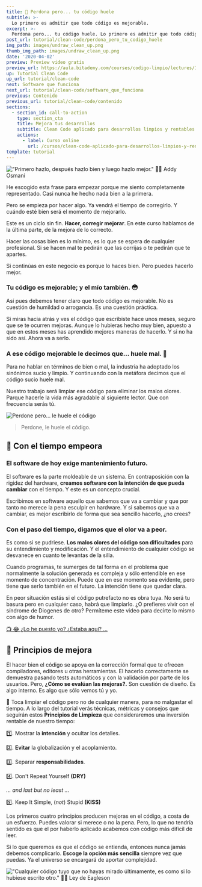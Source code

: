 ```yaml
---
title: 🤢 Perdona pero... tu código huele
subtitle: >-
  Lo primero es admitir que todo código es mejorable.
excerpt: >-
  Perdona pero... tu código huele. Lo primero es admitir que todo código es mejorable.
post_url: tutorial/clean-code/perdona_pero_tu_codigo_huele
img_path: images/undraw_clean_up.png
thumb_img_path: images/undraw_clean_up.png
date: '2020-04-02'
preview: Preview video gratis
preview_url: https://aula.bitademy.com/courses/codigo-limpio/lectures/13532771
up: Tutorial Clean Code
up_url: tutorial/clean-code
next: Software que funciona
next_url: tutorial/clean-code/software_que_funciona
previous: Contenido
previous_url: tutorial/clean-code/contenido
sections:
  - section_id: call-to-action
    type: section_cta
    title: Mejora tus desarrollos
    subtitle: Clean Code aplicado para desarrollos limpios y rentables.
    actions:
      - label: Curso online
        url: /cursos/clean-code-aplicado-para-desarrollos-limpios-y-rentables/
template: tutorial
---
```


!["Primero hazlo, después hazlo bien y luego hazlo mejor." ✍🏼 Addy Osmani](/images/citas/0.1-clean-code.png)

<!-- > _"Primero hazlo, después hazlo bien y luego hazlo mejor."_
>
> -- ✍️ **Addy Osmani** -->

He escogido esta frase para empezar porque me siento completamente representado. Casi nunca he hecho nada bien a la primera.

Pero se empieza por hacer algo. Ya vendrá el tiempo de corregirlo. Y cuándo esté bien será el momento de mejorarlo.

Este es un ciclo sin fin. **Hacer, corregir mejorar**. En este curso hablamos de la última parte, de la mejora de lo correcto.

Hacer las cosas bien es lo mínimo, es lo que se espera de cualquier profesional. Si se hacen mal te pedirán que las corrijas o te pedirán que te apartes.

Si continúas en este negocio es porque lo haces bien. Pero puedes hacerlo mejor.

### Tu código es mejorable; y el mío también. 😳

Así pues debemos tener claro que todo código es mejorable. No es cuestión de humildad o arrogancia. Es una cuestión práctica.

Si miras hacia atrás y ves el código que escribiste hace unos meses, seguro que se te ocurren mejoras. Aunque lo hubieras hecho muy bien, apuesto a que en estos meses has aprendido mejores maneras de hacerlo. Y si no ha sido así. Ahora va a serlo.

### A ese código mejorable le decimos que... huele mal. 🤢

Para no hablar en términos de bien o mal, la industria ha adoptado los sinónimos sucio y limpio. Y continuando con la metáfora decimos que el código sucio huele mal.

Nuestro trabajo será limpiar ese código para eliminar los malos olores. Parque hacerle la vida más agradable al siguiente lector. Que con frecuencia serás tú.

![Perdone pero... le huele el código](/images/your-code-smells.jpg)

> Perdone, le huele el código.

## 🥀 Con el tiempo empeora

### El software de hoy exige mantenimiento futuro.

El software es la parte moldeable de un sistema. En contraposición con la rigidez del hardware, **creamos software con la intención de que pueda cambiar** con el tiempo. Y este es un concepto crucial.

Escribimos en software aquello que sabemos que va a cambiar y que por tanto no merece la pena esculpir en hardware. Y si sabemos que va a cambiar, es mejor escribirlo de forma que sea sencillo hacerlo, ¿no crees?

### Con el paso del tiempo, digamos que el olor va a peor.

Es como si se pudriese. **Los malos olores del código son dificultades** para su entendimiento y modificación. Y el entendimiento de cualquier código se desvanece en cuanto te levantas de la silla.

Cuando programas, te sumerges de tal forma en el problema que normalmente la solución generada es compleja y sólo entendible en ese momento de concentración. Puede que en ese momento sea evidente, pero tiene que serlo también en el futuro. La intención tiene que quedar clara.

En peor situación estás si el código putrefacto no es obra tuya. No será tu basura pero en cualquier caso, habrá que limpiarlo. ¿O prefieres vivir con el síndrome de Diogenes de otro? Permíteme este video para decirte lo mismo con algo de humor.

[ 📺 😂 ¿Lo he puesto yo? ¿Estaba aquí? ... ](https://twitter.com/quinHD/status/1087817606923542528?s=20)

## 💈 Principios de mejora

El hacer bien el código se apoya en la corrección formal que te ofrecen compiladores, editores u otras herramientas. El hacerlo correctamente se demuestra pasando tests automáticos y con la validación por parte de los usuarios. Pero, **¿Cómo se evalúan las mejoras?.** Son cuestión de diseño. Es algo interno. Es algo que sólo vemos tú y yo.

🛁 Toca limpiar el código pero no de cualquier manera, para no malgastar el tiempo. A lo largo del tutorial verás técnicas, métricas y consejos que seguirán estos **Principios de Limpieza** que consideraremos una inversión rentable de nuestro tiempo:

1️⃣. Mostrar la **intención** y ocultar los detalles.

2️⃣. **Evitar** la globalización y el acoplamiento.

3️⃣. Separar **responsabilidades**.

4️⃣. Don't Repeat Yourself **(DRY)**

_... and last but no least ..._

5️⃣. Keep It Simple, (_not_) Stupid **(KISS)**

Los primeros cuatro principios producen mejoras en el código, a costa de un esfuerzo. Puedes valorar si merece o no la pena. Pero, lo que no tendría sentido es que el por haberlo aplicado acabemos con código más difícil de leer.

Si lo que queremos es que el código se entienda, entonces nunca jamás debemos complicarlo. **Escoge la opción más sencilla** siempre vez que puedas. Ya el universo se encargará de aportar complejidad.

!["Cualquier código tuyo que no hayas mirado últimamente, es como si lo hubiese escrito otro." ✍🏼 Ley de Eagleson](/images/citas/0.1e-clean-code.png)

<!-- > "Cualquier código tuyo que no hayas mirado últimamente, es como si lo hubiese escrito otro."
>
> -- ✍️ **Ley de Eagleson** -->
